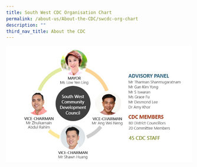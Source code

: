 ```yaml
---
title: South West CDC Organisation Chart
permalink: /about-us/About-the-CDC/swcdc-org-chart
description: ""
third_nav_title: About the CDC
---
```

![Alt text for image on Isomer site](/images/org-chart-revised.jpg)